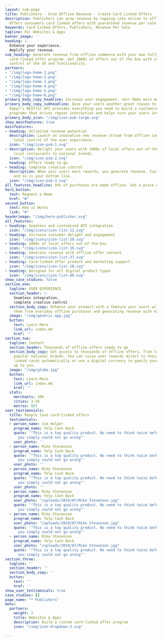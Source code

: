 ```yaml
---
layout: sub-page
title: Publishers - Grow Offline Revenue - Create Card Linked Offers
description: Publishers can grow revenue by tapping into online to offline commerce.
  Offers consumers card linked offers with guaranteed revenue per sale.
keywords: Card Linked Offers, Publishers, Revenue Per Sale
tagline: For Websites & Apps
banner_image: ''
heading: |-
  Enhance your experience.
  Amplify your revenue.
sub_heading: Generate revenue from offline commerce with your own fully customized
  card-linked offer program. Get 1000s of offers out of the box with complete creative
  control of the UX and functionality.
partners:
- "/img/logo-home-1.png"
- "/img/logo-home-2.png"
- "/img/logo-home-3.png"
- "/img/logo-home-4.png"
- "/img/logo-home-5.png"
- "/img/logo-home-6.png"
primary_body_copy_headline: Increase user engagement. <br> Make more money.
primary_body_copy_subheadline: Give your users another great reason to open your app.
  Empyr's RESTful API provides everything you need to build a customized card-linked offer rewards
  programs that drives repeat interaction and helps turn your users into advocates.
primary_body_icon: "/img/icon-pub-large.svg"
show_mainfeatures: true
mainfeatures:
- heading: Unlimited revenue potential
  description: Launch an innovative new revenue stream from offline commerce with
    total control of the user experience.
  icon: "/img/icon-pub-1.svg"
- description: Delight your users with 1000s of local offers out-of-the-box, from
    local restaurants to national brands.
  icon: "/img/icon-pub-2.svg"
  heading: Offers ready to go
- heading: Complete creative control
  description: When your users earn rewards, you generate revenue. Customers are happier,
    and so is your bottom line.
  icon: "/img/icon-pub-3.svg"
all_features_headline: 93% of purchases are made offline. Get a piece of the pie.
hero_button:
  text: Request a Demo
  href: "#"
second_button:
  text: How it Works
  link: "#"
headerimage: "/img/hero-publisher.svg"
all_features:
- heading: Seamless and customized API integration
  icon: "/img/icons/icon-list-12.svg"
- heading: Increase customer delight and engagement
  icon: "/img/icons/icon-list-20.svg"
- heading: 1000s of local offers out-of-the-box
  icon: "/img/icons/icon-list-19.svg"
- heading: Generate revenue with offline offer content
  icon: "/img/icons/icon-list-37.svg"
- heading: Card-linked offer product and marketing support
  icon: "/img/icons/icon-list-10.svg"
- heading: Designed for all digital product types
  icon: "/img/icons/icon-list-40.svg"
show_case_studies: false
section_one:
  tagline: USER EXPERIENCE
  section_header: |-
    Seamless integration,
    complete creative control
  section_body_copy: Enhance your product with a feature your users will love, rewarding
    them from everyday offline purchases and generating revenue with each transaction.
  image: "/img/generic-app.jpg"
  button:
    text: Learn More
    link_url: index.md
    href: ''
section_two:
  tagline: Content
  section_header: Thousands of offline offers ready to go
  section_body_copy: Get access to thousands of offline offers, from local stores and restaurants to
    popular national brands. You can issue user rewards direct to their
    linked cards automatically or use a digital currency to gamify your product. It’s all
    up to you.
  image: "/img/globe.jpg"
  button:
    text: Learn More
    link_url: index.md
    href: ''
  stats:
    merchants: 30K
    cities: 3.5K
    metros: 837
user_testimonials:
  title: People love card-linked offers
  testimonials:
  - person_name: Jim Halper
    program_name: Yelp Cash Back
    quote: '"This is a top quality product. No need to think twice before purchasing,
      you simply could not go wrong"'
    user_photo: ''
  - person_name: Mike Stevenson
    program_name: Yelp Cash Back
    quote: '"This is a top quality product. No need to think twice before purchasing,
      you simply could not go wrong"'
    user_photo: ''
  - person_name: Mike Stevenson
    program_name: Yelp Cash Back
    quote: '"This is a top quality product. No need to think twice before purchasing,
      you simply could not go wrong"'
    user_photo: ''
  - person_name: Mike Stevenson
    program_name: Yelp Cash Back
    user_photo: "/uploads/2019/07/Mike Stevenson.jpg"
    quote: '"This is a top quality product. No need to think twice before purchasing,
      you simply could not go wrong"'
  - person_name: Mike Stevenson
    program_name: Yelp Cash Back
    user_photo: "/uploads/2019/07/Mike Stevenson.jpg"
    quote: '"This is a top quality product. No need to think twice before purchasing,
      you simply could not go wrong"'
  - person_name: Mike Stevenson
    program_name: Yelp Cash Back
    user_photo: "/uploads/2019/07/Mike Stevenson.jpg"
    quote: '"This is a top quality product. No need to think twice before purchasing,
      you simply could not go wrong"'
section_three:
  tagline: ''
  section_header: ''
  section_body_copy: ''
  button:
    text: ''
    href: ''
show_user_testimonials: true
case_studies: []
page_name: "* Publishers"
menu:
  partners:
    weight: 2
    title: Websites & Apps
    description: Build a custom card-linked offer program
    icon: "/img/icon-dropdown-2.svg"

---
```

